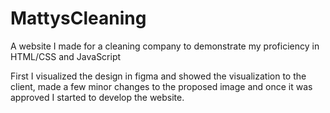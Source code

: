 # MattysCleaning
A website I made for a cleaning company to demonstrate my proficiency in HTML/CSS and JavaScript

First I visualized the design in figma and showed the visualization to the client,
made a few minor changes to the proposed image and once it was approved I started to 
develop the website.